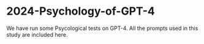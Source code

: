# 2024-Psychology-of-GPT-4
We have run some Psycological tests on GPT-4. All the prompts used in this study are included here. 

